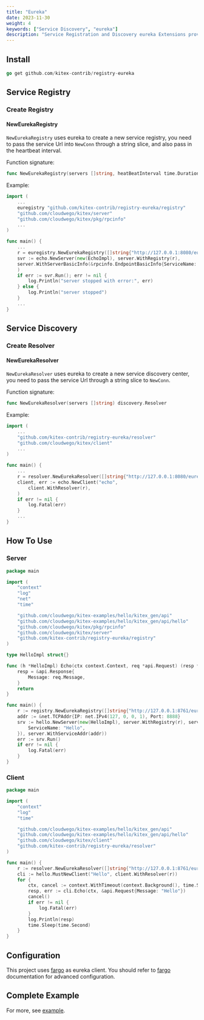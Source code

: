 ```yaml
---
title: "Eureka"
date: 2023-11-30
weight: 4
keywords: ["Service Discovery", "eureka"]
description: "Service Registration and Discovery eureka Extensions provided by Kitex."
---
```


## Install

```go
go get github.com/kitex-contrib/registry-eureka
```

## Service Registry

### Create Registry

#### NewEurekaRegistry

`NewEurekaRegistry` uses eureka to create a new service registry, you need to pass the service Url into `NewConn` through a string slice, and also pass in the heartbeat interval.

Function signature:

```go
func NewEurekaRegistry(servers []string, heatBeatInterval time.Duration) registry.Registry
```

Example:

```go
import (
    ...
    euregistry "github.com/kitex-contrib/registry-eureka/registry"
    "github.com/cloudwego/kitex/server"
    "github.com/cloudwego/kitex/pkg/rpcinfo"
    ...
)

func main() {
    ...
    r = euregistry.NewEurekaRegistry([]string{"http://127.0.0.1:8080/eureka"}, 15*time.Second)
	svr := echo.NewServer(new(EchoImpl), server.WithRegistry(r),
    server.WithServerBasicInfo(&rpcinfo.EndpointBasicInfo{ServiceName: "test"}), 
    )
    if err := svr.Run(); err != nil {
        log.Println("server stopped with error:", err)
    } else {
        log.Println("server stopped")
    }
    ...
}
```

## Service Discovery

### Create Resolver

#### NewEurekaResolver

`NewEurekaResolver` uses eureka to create a new service discovery center, you need to pass the service Url through a string slice to `NewConn`.

Function signature:

```go
func NewEurekaResolver(servers []string) discovery.Resolver
```

Example:

```go
import (
    ...
    "github.com/kitex-contrib/registry-eureka/resolver"
    "github.com/cloudwego/kitex/client"
    ...
)

func main() {
    ...
    r = resolver.NewEurekaResolver([]string{"http://127.0.0.1:8080/eureka"})
    client, err := echo.NewClient("echo", 
        client.WithResolver(r),
    )
    if err != nil {
        log.Fatal(err)
    }
    ...
}
```

## How To Use

### Server

```go
package main

import (
	"context"
	"log"
	"net"
	"time"

	"github.com/cloudwego/kitex-examples/hello/kitex_gen/api"
	"github.com/cloudwego/kitex-examples/hello/kitex_gen/api/hello"
	"github.com/cloudwego/kitex/pkg/rpcinfo"
	"github.com/cloudwego/kitex/server"
	"github.com/kitex-contrib/registry-eureka/registry"
)

type HelloImpl struct{}

func (h *HelloImpl) Echo(ctx context.Context, req *api.Request) (resp *api.Response, err error) {
	resp = &api.Response{
		Message: req.Message,
	}
	return
}

func main() {
	r := registry.NewEurekaRegistry([]string{"http://127.0.0.1:8761/eureka"}, 3*time.Second)
	addr := &net.TCPAddr{IP: net.IPv4(127, 0, 0, 1), Port: 8888}
	srv := hello.NewServer(new(HelloImpl), server.WithRegistry(r), server.WithServerBasicInfo(&rpcinfo.EndpointBasicInfo{
		ServiceName: "Hello",
	}), server.WithServiceAddr(addr))
	err := srv.Run()
	if err != nil {
		log.Fatal(err)
	}
}
```

### Client

```go
package main

import (
	"context"
	"log"
	"time"

	"github.com/cloudwego/kitex-examples/hello/kitex_gen/api"
	"github.com/cloudwego/kitex-examples/hello/kitex_gen/api/hello"
	"github.com/cloudwego/kitex/client"
	"github.com/kitex-contrib/registry-eureka/resolver"
)

func main() {
	r := resolver.NewEurekaResolver([]string{"http://127.0.0.1:8761/eureka"})
	cli := hello.MustNewClient("Hello", client.WithResolver(r))
	for {
		ctx, cancel := context.WithTimeout(context.Background(), time.Second*3)
		resp, err := cli.Echo(ctx, &api.Request{Message: "Hello"})
		cancel()
		if err != nil {
			log.Fatal(err)
		}
		log.Println(resp)
		time.Sleep(time.Second)
	}
}
```

## Configuration

This project uses [fargo](https://github.com/hudl/fargo) as eureka client. You should refer to [fargo](https://github.com/hudl/fargo) documentation for advanced configuration.

## Complete Example

For more, see [example](https://github.com/kitex-contrib/registry-eureka/tree/main/example).
